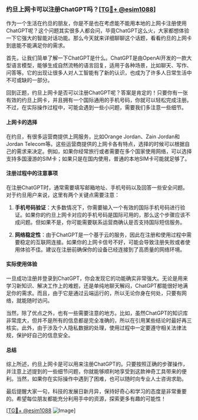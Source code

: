 ### 约旦上网卡可以注册ChatGPT吗？[[TG💪+ @esim1088](https://t.me/s/esim1088)]

作为一个生活在约旦的朋友，你是不是也在考虑能不能用本地的上网卡注册使用ChatGPT呢？这个问题其实很多人都会问，毕竟ChatGPT这么火，大家都想体验一下它强大的智能对话功能。那么今天就来详细聊聊这个话题，看看约旦的上网卡到底能不能满足你的需求。

首先，让我们简单了解一下ChatGPT是什么。ChatGPT是由OpenAI开发的一款大型语言模型，能够生成自然流畅的语言回复，适用于各种场景，比如聊天、写作、问答等。它的出现让很多人对人工智能有了新的认识，也成为了许多人日常生活中不可或缺的一部分。

回到正题，约旦上网卡是否可以注册ChatGPT呢？答案是肯定的！只要你有一张有效的约旦上网卡，并且拥有一个国际通用的手机号码，你就可以轻松完成注册。不过，在实际操作过程中，可能会遇到一些小问题，需要我们多注意一些细节。

#### 上网卡的选择

在约旦，有很多运营商提供上网服务，比如Orange Jordan、Zain Jordan和Jordan Telecom等。这些运营商提供的上网卡各有特点，选择的时候可以根据自己的需求来决定。例如，如果你经常旅行或者需要在多个国家使用网络，可以选择支持多国漫游的SIM卡；如果只是在国内使用，普通的本地SIM卡可能就足够了。

#### 注册过程中的注意事项

在注册ChatGPT时，通常需要填写邮箱地址、手机号码以及回答一些安全问题。对于约旦用户来说，这里有两个关键点需要注意：

1. **手机号码验证**：大多数情况下，你需要输入一个有效的国际手机号码进行验证。如果你的约旦上网卡对应的手机号码是国际可用的，那么这个步骤应该不成问题。但如果不是，你可能需要联系运营商确认是否支持国际短信服务。

2. **网络稳定性**：由于ChatGPT是一个基于云的服务，因此在注册和使用过程中需要稳定的互联网连接。如果你的上网卡信号不好，可能会导致注册失败或者使用体验不佳。建议在注册前确保你的设备已经连接到了高质量的网络环境。

#### 实际使用体验

一旦成功注册并登录到ChatGPT，你会发现它的功能确实非常强大。无论是用来学习新知识、解决工作上的难题，还是单纯地聊天解闷，ChatGPT都能很好地满足你的需求。而且，由于它是通过云端运行的，所以无论你身在何处，只要有网络，就能随时访问。

当然，除了优点之外，也有一些需要注意的地方。比如，虽然ChatGPT的知识库非常庞大，但并不是所有的信息都是完全准确的，所以在引用某些结论时最好再三核实。此外，由于涉及个人隐私数据的处理，使用过程中一定要遵守相关法律法规，保护好自己的信息安全。

#### 总结

综上所述，约旦上网卡是可以用来注册ChatGPT的。只要按照正确的步骤操作，并注意上述提到的一些细节问题，你就能够顺利地享受到这款神奇工具带来的便利。当然，如果你在实际操作中遇到了困难，也可以随时向专业人士咨询求助。

最后提醒大家一句，科技的发展日新月异，保持好奇心和学习的态度是非常重要的。希望每位朋友都能充分利用手中的资源，探索更多有趣的可能性！

[[TG💪+ @esim1088](https://t.me/s/esim1088) ![Image](https://i.postimg.cc/4NQfJmqS/Snipaste-2025-05-13-00-14-12.png)]